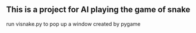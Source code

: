 ## This is a project for AI playing the game of snake
run visnake.py to pop up a window created by pygame
